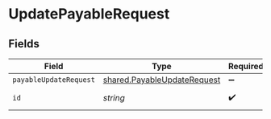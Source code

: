 # UpdatePayableRequest


## Fields

| Field                                                                             | Type                                                                              | Required                                                                          | Description                                                                       |
| --------------------------------------------------------------------------------- | --------------------------------------------------------------------------------- | --------------------------------------------------------------------------------- | --------------------------------------------------------------------------------- |
| `payableUpdateRequest`                                                            | [shared.PayableUpdateRequest](../../../sdk/models/shared/payableupdaterequest.md) | :heavy_minus_sign:                                                                | N/A                                                                               |
| `id`                                                                              | *string*                                                                          | :heavy_check_mark:                                                                | Unique identifier                                                                 |